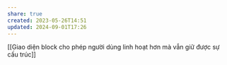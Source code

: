 ```yaml
---
share: true
created: 2023-05-26T14:51
updated: 2024-09-01T17:26
---
```

[[Giao diện block cho phép người dùng linh hoạt hơn mà vẫn giữ được sự cấu trúc]]

